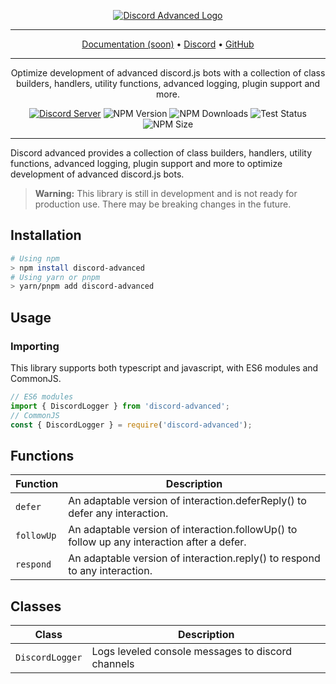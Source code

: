 <div align="center">

[![Discord Advanced Logo](https://i.imgur.com/e8MYkfb.png)](https://github.com/slekup/discord-advanced)

---

<a href="https://www.npmjs.com/package/" target="_blank">Documentation (soon)</a> • <a href="https://discord.gg/p5rxxQN7DT" target="_blank">Discord</a> • <a href="https://github.com/slekup/discord-advanced" target="_blank">GitHub</a>

---

Optimize development of advanced discord.js bots with a collection of class builders, handlers, utility functions, advanced logging, plugin support and more.

[![Discord Server](https://img.shields.io/discord/1028009131073880104?color=5865F2&logo=discord&logoColor=white)](https://discord.gg/p5rxxQN7DT)
![NPM Version](https://img.shields.io/npm/v/discord-advanced.svg) ![NPM Downloads](https://img.shields.io/npm/dt/discord-advanced) ![Test Status](https://github.com/slekup/discord-advanced/actions/workflows/tests.yml/badge.svg) ![NPM Size](https://img.shields.io/bundlephobia/min/discord-advanced)

</div>

---

Discord advanced provides a collection of class builders, handlers, utility functions, advanced logging, plugin support and more to optimize development of advanced discord.js bots.

> **Warning:** This library is still in development and is not ready for production use. There may be breaking changes in the future.

## Installation

```bash
# Using npm
> npm install discord-advanced
# Using yarn or pnpm
> yarn/pnpm add discord-advanced
```

## Usage

### Importing

This library supports both typescript and javascript, with ES6 modules and CommonJS.

```ts
// ES6 modules
import { DiscordLogger } from 'discord-advanced';
// CommonJS
const { DiscordLogger } = require('discord-advanced');
```

## Functions

| Function   | Description                                                                                |
| ---------- | ------------------------------------------------------------------------------------------ |
| `defer`    | An adaptable version of interaction.deferReply() to defer any interaction.                 |
| `followUp` | An adaptable version of interaction.followUp() to follow up any interaction after a defer. |
| `respond`  | An adaptable version of interaction.reply() to respond to any interaction.                 |

## Classes

| Class           | Description                                       |
| --------------- | ------------------------------------------------- |
| `DiscordLogger` | Logs leveled console messages to discord channels |
